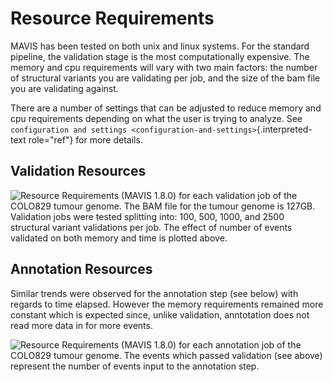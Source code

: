 # Resource Requirements

MAVIS has been tested on both unix and linux systems. For the standard
pipeline, the validation stage is the most computationally expensive.
The memory and cpu requirements will vary with two main factors: the
number of structural variants you are validating per job, and the size
of the bam file you are validating against.

There are a number of settings that can be adjusted to reduce memory and
cpu requirements depending on what the user is trying to analyze. See
`configuration and settings <configuration-and-settings>`{.interpreted-text
role="ref"} for more details.

## Validation Resources

![Resource Requirements (MAVIS 1.8.0) for each validation job of the
COLO829 tumour genome. The BAM file for the tumour genome is 127GB.
Validation jobs were tested splitting into: 100, 500, 1000, and 2500
structural variant validations per job. The effect of number of events
validated on both memory and time is plotted
above.](./images/colo829_tumour_validation_resource_req.png)

## Annotation Resources

Similar trends were observed for the annotation step (see below) with
regards to time elapsed. However the memory requirements remained more
constant which is expected since, unlike validation, anntotation does
not read more data in for more events.

![Resource Requirements (MAVIS 1.8.0) for each annotation job of the
COLO829 tumour genome. The events which passed validation (see above)
represent the number of events input to the annotation
step.](./images/colo829_tumour_annotation_resource_req.png)
